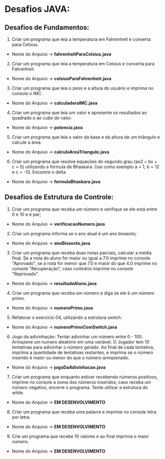 # Desafios JAVA:

## Desafios de Fundamentos:

1. Criar um programa que leia a temperatura em Fahrenheit e converta para Celsius.
  - Nome do Arquivo -> __fahrenheitParaCelsius.java__
2. Criar um programa que leia a temperatura em Celsius e converta para Fahrenheit.
  - Nome do Arquivo -> __celsiusParaFahrenheit.java__
3. Criar um programa que leia o peso e a altura do usuário e imprima no console o IMC.
  - Nome do Arquivo -> __calculadoraIMC.java__
4. Criar um programa que leia um valor e apresente os resultados ao quadrado e ao cubo do valor.
  - Nome do Arquivo -> __potencia.java__
5. Criar um programa que leia o valor da base e da altura de um triângulo e calcule a área.
  - Nome do Arquivo -> __calculoAreaTriangulo.java__
6. Criar um programa que resolve equações do segundo grau (ax2 + bx + c = 0) utilizando a fórmula de Bhaskara. Use como exemplo a = 1, b = 12 e c = -13. Encontre o delta
  - Nome do Arquivo -> __formulaBhaskara.java__

## Desafios de Estrutura de Controle:

1. Criar um programa que receba um número e verifique se ele está entre 0 e 10 e é par;
  - Nome do Arquivo -> __verificacaoNumero.java__
2. Criar um programa informa se o ano atual é um ano bissexto;
  - Nome do Arquivo -> __anoBissexto.java__
3. Criar um programa que receba duas notas parciais, calcular a média final. Se a nota do aluno for maior ou igual a 7.0 imprime no console "Aprovado", se a nota for menor que 7.0 e maior do que 4.0 imprime no console "Recuperação", caso contrário imprime no console "Reprovado".
  - Nome do Arquivo -> __resultadoAluno.java__
4. Criar um programa que receba um número e diga se ele é um número primo.
  - Nome do Arquivo -> __numeroPrimo.java__
5. Refatorar o exercício 04, utilizando a estrutura switch.
  - Nome do Arquivo -> __numeroPrimoComSwitch.java__
6. Jogo da adivinhação: Tentar adivinhar um número entre 0 - 100. Armazene um numero aleatório em uma variável. O Jogador tem 10 tentativas para adivinhar o número gerado. Ao final de cada tentativa, imprima a quantidade de tentativas restantes, e imprima se o número inserido é maior ou menor do que o número armazenado.
  - Nome do Arquivo -> __jogoDaAdivinhacao.java__
7. Criar um programa que enquanto estiver recebendo números positivos, imprime no console a soma dos números inseridos, caso receba um número negativo, encerre o programa. Tente utilizar a estrutura do while.
  - Nome do Arquivo -> __EM DESENVOLVIMENTO__
8. Criar um programa que receba uma palavra e imprime no console letra por letra.
  - Nome do Arquivo -> __EM DESENVOLVIMENTO__
9. Crie um programa que recebe 10 valores e ao final imprima o maior número.
  - Nome do Arquivo -> __EM DESENVOLVIMENTO__
